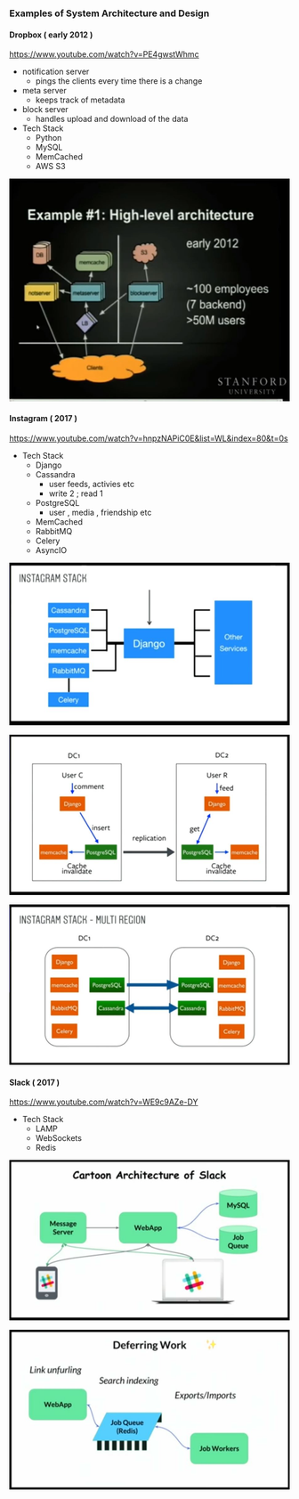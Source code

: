 ### Examples of System Architecture and Design

#### Dropbox ( early 2012 )
https://www.youtube.com/watch?v=PE4gwstWhmc

- notification server 
  - pings the clients every time there is a change
- meta server
  - keeps track of metadata
- block server
  - handles upload and download of the data
- Tech Stack
  - Python
  - MySQL 
  - MemCached
  - AWS S3

<p>
  <img src="https://github.com/dnErf/tap-in/blob/master/images/sad-dropbox-1.jpg"/>
</p>

#### Instagram ( 2017 )
https://www.youtube.com/watch?v=hnpzNAPiC0E&list=WL&index=80&t=0s

- Tech Stack
  - Django
  - Cassandra
    - user feeds, activies etc
    - write 2 ; read 1
  - PostgreSQL
    - user , media , friendship etc
  - MemCached
  - RabbitMQ
  - Celery
  - AsyncIO

<p>
  <img src="https://github.com/dnErf/tap-in/blob/master/images/sad-instagram-1.jpg"/>
</p>

<p>
  <img src="https://github.com/dnErf/tap-in/blob/master/images/sad-instagram-2.jpg"/>
</p>

<p>
  <img src="https://github.com/dnErf/tap-in/blob/master/images/sad-instagram-3.jpg"/>
</p>

#### Slack ( 2017 )
https://www.youtube.com/watch?v=WE9c9AZe-DY

- Tech Stack
  - LAMP
  - WebSockets
  - Redis

<p>
  <img src="https://github.com/dnErf/tap-in/blob/master/images/sad-slack-1.jpg"/>
</p>

<p>
  <img src="https://github.com/dnErf/tap-in/blob/master/images/sad-slack-2.jpg"/>
</p>